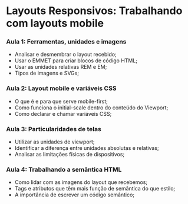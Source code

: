 # Layouts Responsivos: Trabalhando com layouts mobile

### Aula 1: Ferramentas, unidades e imagens

- Analisar e desmembrar o layout recebido;
- Usar o EMMET para criar blocos de código HTML;
- Usar as unidades relativas REM e EM;
- Tipos de imagens e SVGs;

### Aula 2: Layout mobile e variáveis CSS

- O que é e para que serve mobile-first;
- Como funciona o initial-scale dentro do conteúdo do Viewport;
- Como declarar e chamar variáveis CSS;

### Aula 3: Particularidades de telas

- Utilizar as unidades de viewport;
- Identificar a diferença entre unidades absolutas e relativas;
- Analisar as limitações físicas de dispositivos;

### Aula 4: Trabalhando a semântica HTML

- Como lidar com as imagens do layout que recebemos;
- Tags e atributos que têm mais função de semântica do que estilo;
- A importância de escrever um código semântico;
